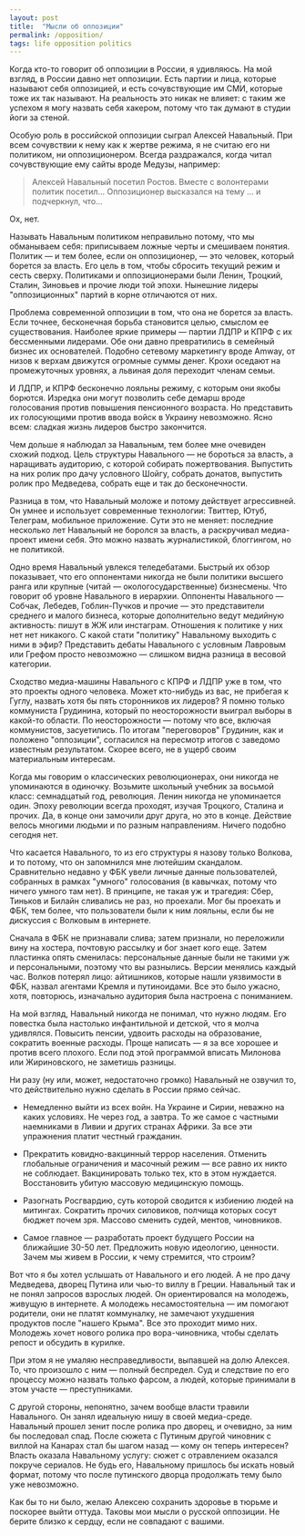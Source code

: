 ```yaml
---
layout: post
title:  "Мысли об оппозиции"
permalink: /opposition/
tags: life opposition politics
---
```


Когда кто-то говорит об оппозиции в России, я удивляюсь. На мой взгляд, в России давно нет оппозиции. Есть партии и лица, которые называют себя оппозицией, и есть сочувствующие им СМИ, которые тоже их так называют. На реальность это никак не влияет: с таким же успехом я могу назвать себя хакером, потому что так думают в студии йоги за стеной.

Особую роль в российской оппозиции сыграл Алексей Навальный. При всем сочувствии к нему как к жертве режима, я не считаю его ни политиком, ни оппозиционером. Всегда раздражался, когда читал сочувствующие ему сайты вроде Медузы, например:

> Алексей Навальный посетил Ростов. Вместе с волонтерами политик посетил... Оппозиционер высказался на тему ... и подчеркнул, что...

Ох, нет.

Называть Навальным политиком неправильно потому, что мы обманываем себя: приписываем ложные черты и смешиваем понятия. Политик — и тем более, если он оппозиционер, — это человек, который борется за власть. Его цель в том, чтобы сбросить текущий режим и сесть сверху. Политиками и оппозиционерами были Ленин, Троцкий, Сталин, Зиновьев и прочие люди той эпохи. Нынешние лидеры "оппозиционных" партий в корне отличаются от них.

Проблема современной оппозиции в том, что она не борется за власть. Если точнее, бесконечная борьба становится целью, смыслом ее существования. Наиболее яркие примеры — партии ЛДПР и КПРФ с их бессменными лидерами. Обе они давно превратились в семейный бизнес их основателей. Подобно сетевому маркетингу вроде Amway, от низов к верхам движутся огромные суммы денег. Крохи оседают на промежуточных уровнях, а львиная доля переходит членам семьи.

И ЛДПР, и КПРФ бесконечно лояльны режиму, с которым они якобы борются. Изредка они могут позволить себе демарш вроде голосования против повышения пенсионного возраста. Но представить их голосующими против ввода войск в Украину невозможно. Ясно всем: сладкая жизнь лидеров быстро закончится.

Чем дольше я наблюдал за Навальным, тем более мне очевиден схожий подход. Цель структуры Навального — не бороться за власть, а наращивать аудиторию, с которой собирать пожертвования. Выпустить на них ролик про дачу условного Шойгу, собрать донатов, выпустить ролик про Медведева, собрать еще и так до бесконечности.

Разница в том, что Навальный моложе и потому действует агрессивней. Он умнее и использует современные технологии: Твиттер, Ютуб, Телеграм, мобильное приложение. Сути это не меняет: последние несколько лет Навальный не боролся за власть, а раскручивал медиа-проект имени себя. Это можно назвать журналистикой, блоггингом, но не политикой.

Одно время Навальный увлекся теледебатами. Быстрый их обзор показывает, что его оппонентами никогда не были политики высшего ранга или крупные (читай — окологосударственные) бизнесмены. Что говорит об уровне Навального в иерархии. Оппоненты Навального — Собчак, Лебедев, Гоблин-Пучков и прочие — это представители среднего и малого бизнеса, которые дополнительно ведут медийную активность: пишут в ЖЖ или инстаграм. Отношения к политике у них нет нет никакого. С какой стати "политику" Навальному выходить с ними в эфир? Представить дебаты Навального с условным Лавровым или Грефом просто невозможно — слишком видна разница в весовой категории.

Сходство медиа-машины Навального с КПРФ и ЛДПР уже в том, что это проекты одного человека. Может кто-нибудь из вас, не прибегая к Гуглу, назвать хотя бы пять сторонников их лидеров? Я помню только коммуниста Грудинина, который по неосторожности выиграл выборы в какой-то области. По неосторожности — потому что все, включая коммунистов, засуетились. По итогам "переговоров" Грудинин, как и положено "оппозиции", согласился на пересмотр итогов с заведомо известным результатом. Скорее всего, не в ущерб своим материальным интересам.

Когда мы говорим о классических революционерах, они никогда не упоминаются в одиночку. Возьмите школьный учебник за восьмой класс: семнадцатый год, революция. Ленин никогда не упоминается один. Эпоху революции всегда проходят, изучая Троцкого, Сталина и прочих. Да, в конце они замочили друг друга, но это в конце. Действие велось многими людьми и по разным направлениям. Ничего подобно сегодня нет.

Что касается Навального, то из его структуры я назову только Волкова, и то потому, что он запомнился мне лютейшим скандалом. Сравнительно недавно у ФБК увели личные данные пользователей, собранных в рамках "умного" голосования (в кавычках, потому что ничего умного там нет). В принципе, не такая уж и трагедия: Сбер, Тиньков и Билайн сливались не раз, но проехали. Мог бы проехать и ФБК, тем более, что пользователи были к ним лояльны, если бы не дискуссия с Волковым в интернете.

Сначала в ФБК не признавали слива; затем признали, но переложили вину на хостера, почтовую рассылку и бог знает кого еще. Затем пластинка опять сменилась: персональные данные были не такими уж и персональными, поэтому что вы разнылись. Версии менялись каждый час. Волков потерял лицо: айтишников, которые нашли уязвимости в ФБК, назвал агентами Кремля и путиноидами. Все это было ужасно, хотя, повторюсь, изначально аудитория была настроена с пониманием.

На мой взгляд, Навальный никогда не понимал, что нужно людям. Его повестка была настолько инфантильной и детской, что я молча удивлялся. Повысить пенсии, удвоить расходы на образование, сократить военные расходы. Проще написать — я за все хорошее и против всего плохого. Если под этой программой вписать Милонова или Жириновского, не заметишь разницы.

Ни разу (ну или, может, недостаточно громко) Навальный не озвучил то, что действительно нужно сделать в России прямо сейчас.

- Немедленно выйти из всех войн. На Украине и Сирии, неважно на каких условиях. Не через год, а завтра. То же самое с частными наемниками в Ливии и других странах Африки. За все эти упражнения платит честный гражданин.

- Прекратить ковидно-вакцинный террор населения. Отменить глобальные ограничения и масочный режим — все равно их никто не соблюдает. Вакцинировать только тех, кто в этом нуждается. Восстановить убитую массовую медицинскую помощь.

- Разогнать Росгвардию, суть которой сводится к избиению людей на митингах. Сократить прочих силовиков, полчища которых сосут бюджет почем зря. Массово сменить судей, ментов, чиновников.

- Самое главное — разработать проект будущего России на ближайшие 30-50 лет. Предложить новую идеологию, ценности. Зачем мы живем в России, к чему стремится, что строим?

Вот что я бы хотел услышать от Навального и его людей. А не про дачу Медведева, дворец Путина или чью-то виллу в Греции. Навальный так и не понял запросов взрослых людей. Он ориентировался на молодежь, живущую в интернете. А молодежь несамостоятельна — им помогают родители, они не платят коммуналку, не замечают ухудшения продуктов после "нашего Крыма". Все это проходит мимо них. Молодежь хочет нового ролика про вора-чиновника, чтобы сделать репост и обсудить в курилке.

При этом я не умаляю несправедливости, выпавшей на долю Алексея. То, что произошло с ним — полный беспредел. Суд и следствие по его процессу можно назвать только фарсом, а людей, которые принимали в этом участе — преступниками.

С другой стороны, непонятно, зачем вообще власти травили Навального. Он занял идеальную нишу в своей медиа-среде. Навальный прошел зенит после ролика про дворец, и очевидно, за ним бы последовал спад. После сюжета с Путиным другой чиновник с виллой на Канарах стал бы шагом назад — кому он теперь интересен? Власть оказала Навальному услугу: сюжет с отравлением оказался покруче сериалов. Не будь его, Навальному пришлось бы искать новый формат, потому что после путинского дворца продолжать тему было уже невозможно.

Как бы то ни было, желаю Алексею сохранить здоровье в тюрьме и поскорее выйти оттуда. Таковы мои мысли о русской оппозиции. Не берите близко к сердцу, если не совпадают с вашими.
